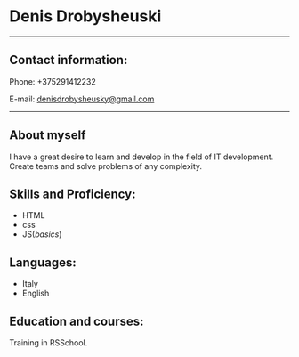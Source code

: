 # Denis Drobysheuski
***********************************
## Contact information:

Phone: +375291412232

E-mail: denisdrobysheusky@gmail.com

***********************************

## About myself

I have a great desire to learn and develop in the field of IT development. Create teams and solve problems of any complexity.




## Skills and Proficiency:

* HTML
* css
* JS(*basics*)




## Languages:

* Italy
* English



## Education and courses:

Training in RSSchool.